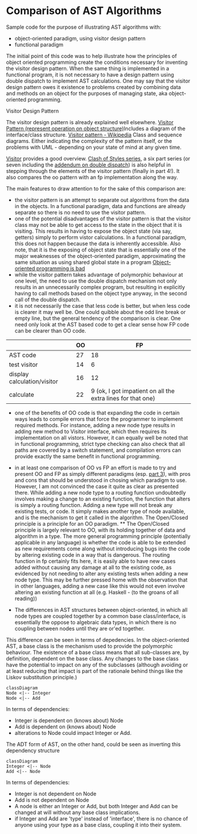 # Comparison of AST Algorithms

Sample code for the purpose of illustrating AST algorithms with:
* object-oriented paradigm, using visitor design pattern
* functional paradigm

The initial point of this code was to help illustrate how the principles of object oriented programming create the conditions necessary for inventing the visitor design pattern. When the same thing is implemented in a functional program, it is not necessary to have a design pattern using double dispatch to implement AST calculations. One may say that the visitor design pattern owes it existence to problems created by combining data and methods on an object for the purposes of managing state, aka object-oriented programming.

Visitor Design Pattern

The visitor design pattern is already explained well elsewhere. 
[Visitor Pattern (represent operation on object structure)](https://www.gofpattern.com/behavioral/patterns/visitor-pattern.php)Includes a diagram  of the interface/class structure.
[Visitor pattern - Wikipedia](https://en.wikipedia.org/wiki/Visitor_pattern#UML_class_and_sequence_diagram) Class and sequence diagrams. Either indicating the complexity of the pattern itself, or the problems with UML - depending on your state of mind at any given time.

[Visitor](https://refactoring.guru/design-patterns/visitor) provides a good overview.
[Clash of Styles series](https://vkontech.com/clash-of-styles-part-1-operations-matrix-via-oop/), a six part series (or seven including the [addendum on double dispatch](https://vkontech.com/polymorphism-on-steroids-dive-into-multiple-dispatch-multimethods/)) is also helpful in stepping through the elements of the visitor pattern (finally in part 4!). It also compares the oo pattern with an fp implementation along the way.


The main features to draw attention to for the sake of this comparison are:
* the visitor pattern is an attempt to separate out algorithms from the data in the objects. In a functional paradigm, data and functions are already separate so there is no need to use the visitor pattern.
* one of the potential disadvantages of the visitor pattern is that the visitor class may not be able to get access to the state in the object that it is visiting. This results in having to expose the object state (via say, getters) simply to perform vistor calculations. In a functional paradigm, this does not happen because the data is inherently accessible. Also note, that it is the exposing of object state that is essentially one of the major weaknesses of the object-oriented paradigm, approximating the same situation as using shared global state in a program [Object-oriented programming is bad](https://www.youtube.com/watch?v=QM1iUe6IofM&list=PL7ml_b7EM568LymSLjgRmLfCockNTCQ-2&index=4&t=1088s)
* while the visitor pattern takes advantage of polymorphic behaviour at one level, the need to use the double dispatch mechanism not only results in an unnecessarily complex program, but resulting in explicitly having to call methods based on the object type anyway, in the second call of the double dispatch.
* it is not necessarily the case that less code is better, but when less code is clearer it may well be. One could quibble about the odd line break or empty line, but the general tendency of the comparison is clear. One need only look at the AST based code to get a clear sense how FP code can be clearer than OO code.

|                            |OO      |FP
|---                         |---     |---
|AST code                    |27      |18
|test visitor                |14      |6
|display calculation/visitor |16      |12
|calculate                   |22      |9 (ok, I got impatient on all the extra lines for that one)

* one of the benefits of OO code is that expanding the code in certain ways leads to compile errors that force the programmer to implement required methods. For instance, adding a new node type results in adding new method to Visitor interface, which then requires its implementation on all vistors. However, it can equally well be noted that in functional programming, strict type checking can also check that all paths are covered by a switch statement, and compilation errors can provide exactly the same benefit in functional programming.
* in at least one comparison of OO vs FP an effort is made to try and present OO and FP as simply different paradigms (esp. [part 3](https://vkontech.com/clash-of-styles-part-3-extensibility-via-oop-and-fp/)), with pros and cons that should be understood in chosing which paradigm to use. However, I am not convinced the case it quite as clear as presented there. While adding a new node type to a routing function undoubtedly involves making a change to an existing function, the function that alters is simply a routing function. Adding a new type will not break any existing tests, or code. It simply makes another type of node available, and is the mechanism to get it called in the algorithm. The Open/Closed principle is a principle for an OO paradigm.
** The Open/Closed principle is largely relevant to OO, with its holding together of data and algorithm in a type. The more general programming principle (potentially applicable in any language) is whether the code is able to be extended as new requirements come along without introducing bugs into the code by altering existing code in a way that is dangerous. The routing function in fp certainly fits here, it is easily able to have new cases added without causing any damage at all to the existing code, as evidenced by not needing to alter any existing tests when adding a new node type. This may be further pressed home with the observation that in other languages, adding a new case like this would not even involve altering an existing function at all (e.g. Haskell - (to the groans of all reading))

* The differences in AST structures between object-oriented, in which all node types are coupled together by a common base class/interface, is essentially the oppose to algebraic data types, in which there is no coupling between nodes until they are or'ed together.

This difference can be seen in terms of depedencies.
In the object-oriented AST, a base class is the mechanism used to provide the polymorphic behaviour. The existence of a base class means that all sub-classes are, by definition, dependent on the base class. Any changes to the base class have the potential to impact on any of the subclasses (although avoiding or at least reducing that impact is part of the rationale behind things like the Liskov substitution principle.)

```mermaid
classDiagram
Node <|-- Integer
Node <|-- Add
```

In terms of dependencies:
* Integer is dependent on (knows about) Node
* Add is dependent on (knows about) Node
* alterations to Node could impact Integer or Add.

The ADT form of AST, on the other hand, could be seen as inverting this dependency structure

```mermaid
classDiagram
Integer <|-- Node
Add <|-- Node
```

In terms of dependencies:
* Integer is not dependent on Node
* Add is not dependent on Node
* A node is either an Integer or Add, but both Integer and Add can be changed at will without any base class implications.
* if Integer and Add are 'type' instead of 'interface', there is no chance of anyone using your type as a base class, coupling it into their system.
